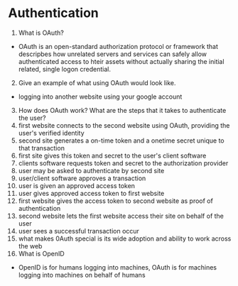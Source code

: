 # Authentication

1. What is OAuth?
  - OAuth is an open-standard authorization protocol or framework that descripbes how unrelated servers and services can safely allow authenticated access to hteir assets without actually sharing the initial related, single logon credential.
2. Give an example of what using OAuth would look like.
  - logging into another website using your google account
3. How does OAuth work? What are the steps that it takes to authenticate the user?
  1. first website connects to the second website using OAuth, providing the user's verified identity
  2. second site generates a on-time token and a onetime secret unique to that transaction
  3. first site gives this token and secret to the user's client software
  4. clients software requests token and secret to the authorization provider
  5. user may be asked to authenticate by second site
  6. user/client software approves a transaction
  7. user is given an approved access token
  8. user gives approved access token to first website
  9. first website gives the access token to second website as proof of authentication
  10. second website lets the first website access their site on behalf of the user
  11. user sees a successful transaction occur
  12. what makes 0Auth special is its wide adoption and ability to work across the web
4. What is OpenID
  - OpenID is for humans logging into machines, OAuth is for machines logging into machines on behalf of humans
